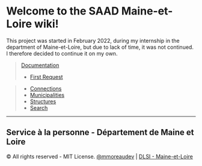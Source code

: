 # Welcome to the SAAD Maine-et-Loire wiki!

This project was started in February 2022, during my internship in the department of Maine-et-Loire, but due to lack of time, it was not continued. I therefore decided to continue it on my own.


>[Documentation](https://github.com/mmoreaudev/SAAD-Maine-et-Loire/tree/main/docs)
>* [First Request](https://github.com/mmoreaudev/SAAD-Maine-et-Loire/blob/main/docs/First-request.md)


>* [Connections](https://github.com/mmoreaudev/SAAD-Maine-et-Loire/blob/main/docs/Connections.md)
>* [Municipalities](https://github.com/mmoreaudev/SAAD-Maine-et-Loire/blob/main/docs/Municipalities.md)
>* [Structures](https://github.com/mmoreaudev/SAAD-Maine-et-Loire/blob/main/docs/Structures.md)
>* [Search](https://github.com/mmoreaudev/SAAD-Maine-et-Loire/blob/main/docs/Search.md)

---
## Service à la personne - Département de Maine et Loire

© All rights reserved - MIT License.
[@mmoreaudev](https://www.github.com/mmoreaudev) | [DLSI - Maine-et-Loire](https://maine-et-loire.fr)
